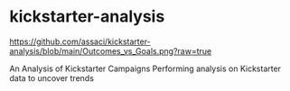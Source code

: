 # kickstarter-analysis
https://github.com/assaci/kickstarter-analysis/blob/main/Outcomes_vs_Goals.png?raw=true









An Analysis of Kickstarter Campaigns
Performing analysis on Kickstarter data to uncover trends
